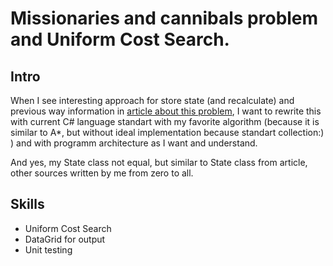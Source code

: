 # Missionaries and cannibals problem and Uniform Cost Search.

## Intro

When I see interesting approach for store state (and recalculate) and previous way information in [article about this problem](http://www.codeproject.com/Articles/16234/AI-Search-to-Solve-the-Missionaries-and-Cannibals), I want to 
rewrite this with current C# language standart with my favorite algorithm (because it is similar to A*, but without ideal implementation because standart collection:) ) and with 
programm architecture as I want and understand.

And yes, my State class not equal, but similar to State class from article, other sources written by me from zero to all.

## Skills
-  Uniform Cost Search
-  DataGrid for output
-  Unit testing
